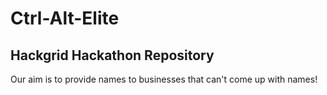 # Ctrl-Alt-Elite
## Hackgrid Hackathon Repository

Our aim is to provide names to businesses that can't come up with names!


